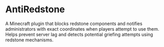 # AntiRedstone
A Minecraft plugin that blocks redstone components and notifies administrators with exact coordinates when players attempt to use them. Helps prevent server lag and detects potential griefing attempts using redstone mechanisms.
